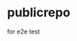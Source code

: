 # publicrepo
for e2e test







































































































































































































































































































































































































































































































































































































































































































































































































































































































































































































































































































































































































































































































































































































































































































































































































































































































































































































































































































































































































































































































































































































































































































































































































































































































































































































































































































































































































































